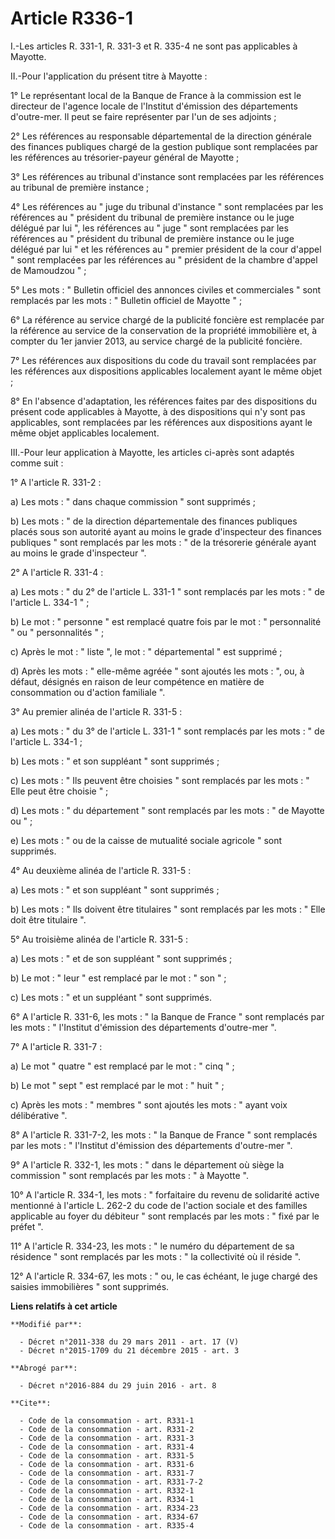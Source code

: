 # Article R336-1

I.-Les articles R. 331-1, R. 331-3 et R. 335-4 ne sont pas applicables à Mayotte. 

II.-Pour l'application du présent titre à Mayotte : 

1° Le représentant local de la Banque de France à la commission est le directeur de l'agence locale de l'Institut d'émission
des départements d'outre-mer. Il peut se faire représenter par l'un de ses adjoints ; 

2° Les références au responsable départemental de la direction générale des finances publiques chargé de la gestion publique
sont remplacées par les références au trésorier-payeur général de Mayotte ; 

3° Les références au tribunal d'instance sont remplacées par les références au tribunal de première instance ; 

4° Les références au " juge du tribunal d'instance " sont remplacées par les références au " président du tribunal de
première instance ou le juge délégué par lui ", les références au " juge " sont remplacées par les références au " président
du tribunal de première instance ou le juge délégué par lui " et les références au " premier président de la cour d'appel "
sont remplacées par les références au " président de la chambre d'appel de Mamoudzou " ; 

5° Les mots : " Bulletin officiel des annonces civiles et commerciales " sont remplacés par les mots : " Bulletin officiel de
Mayotte " ; 

6° La référence au service chargé de la publicité foncière est remplacée par la référence au service de la conservation de la
propriété immobilière et, à compter du 1er janvier 2013, au service chargé de la publicité foncière. 

7° Les références aux dispositions du code du travail sont remplacées par les références aux dispositions applicables
localement ayant le même objet ; 

8° En l'absence d'adaptation, les références faites par des dispositions du présent code applicables à Mayotte, à des
dispositions qui n'y sont pas applicables, sont remplacées par les références aux dispositions ayant le même objet
applicables localement. 

III.-Pour leur application à Mayotte, les articles ci-après sont adaptés comme suit : 

1° A l'article R. 331-2 : 

a) Les mots : " dans chaque commission " sont supprimés ; 

b) Les mots : " de la direction départementale des finances publiques placés sous son autorité ayant au moins le grade
d'inspecteur des finances publiques " sont remplacés par les mots : " de la trésorerie générale ayant au moins le grade
d'inspecteur ". 

2° A l'article R. 331-4 : 

a) Les mots : " du 2° de l'article L. 331-1 " sont remplacés par les mots : " de l'article L. 334-1 " ; 

b) Le mot : " personne " est remplacé quatre fois par le mot : " personnalité " ou " personnalités " ; 

c) Après le mot : " liste ", le mot : " départemental " est supprimé ; 

d) Après les mots : " elle-même agréée " sont ajoutés les mots : ", ou, à défaut, désignés en raison de leur compétence en
matière de consommation ou d'action familiale ". 

3° Au premier alinéa de l'article R. 331-5 : 

a) Les  mots : " du 3° de l'article L. 331-1 " sont remplacés par les mots : " de l'article L. 334-1 ; 

b) Les mots : " et son suppléant " sont supprimés ; 

c) Les mots : " Ils peuvent être choisies " sont remplacés par les mots : " Elle peut être choisie " ; 

d) Les mots : " du département " sont remplacés par les mots : " de Mayotte ou " ; 

e) Les mots : " ou de la caisse de mutualité sociale agricole " sont supprimés. 

4° Au deuxième alinéa de l'article R. 331-5 : 

a) Les mots : " et son suppléant " sont supprimés ; 

b) Les mots : " Ils doivent être titulaires " sont remplacés par les mots : " Elle doit être titulaire ". 

5° Au troisième alinéa de l'article R. 331-5 : 

a) Les mots : " et de son suppléant " sont supprimés ; 

b) Le mot : " leur " est remplacé par le mot : " son " ; 

c) Les mots : " et un suppléant " sont supprimés. 

6° A l'article R. 331-6, les mots : " la Banque de France " sont remplacés par les mots : " l'Institut d'émission des
départements d'outre-mer ". 

7° A l'article R. 331-7 : 

a) Le mot " quatre " est remplacé par le mot : " cinq " ; 

b) Le mot " sept " est remplacé par le mot : " huit " ; 

c) Après les mots : " membres " sont ajoutés les mots : " ayant voix délibérative ". 

8° A l'article R. 331-7-2, les mots : " la Banque de France " sont remplacés par les mots : " l'Institut d'émission des
départements d'outre-mer ". 

9° A l'article R. 332-1, les mots : " dans le département où siège la commission " sont remplacés par les mots : " à Mayotte
". 

10° A l'article R. 334-1, les mots : " forfaitaire du revenu de solidarité active mentionné à l'article L. 262-2 du code de
l'action sociale et des familles applicable au foyer du débiteur " sont remplacés par les mots : " fixé par le préfet ". 

11° A l'article R. 334-23, les mots : " le numéro du département de sa résidence " sont remplacés par les mots : " la
collectivité où il réside ". 

12° A l'article R. 334-67, les mots : " ou, le cas échéant, le juge chargé des saisies immobilières " sont supprimés.

**Liens relatifs à cet article**

	**Modifié par**:

	  - Décret n°2011-338 du 29 mars 2011 - art. 17 (V)
	  - Décret n°2015-1709 du 21 décembre 2015 - art. 3

	**Abrogé par**:

	  - Décret n°2016-884 du 29 juin 2016 - art. 8

	**Cite**:

	  - Code de la consommation - art. R331-1
	  - Code de la consommation - art. R331-2
	  - Code de la consommation - art. R331-3
	  - Code de la consommation - art. R331-4
	  - Code de la consommation - art. R331-5
	  - Code de la consommation - art. R331-6
	  - Code de la consommation - art. R331-7
	  - Code de la consommation - art. R331-7-2
	  - Code de la consommation - art. R332-1
	  - Code de la consommation - art. R334-1
	  - Code de la consommation - art. R334-23
	  - Code de la consommation - art. R334-67
	  - Code de la consommation - art. R335-4

